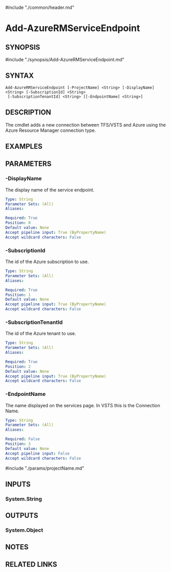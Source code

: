 #include "./common/header.md"

# Add-AzureRMServiceEndpoint

## SYNOPSIS
#include "./synopsis/Add-AzureRMServiceEndpoint.md"

## SYNTAX

```
Add-AzureRMServiceEndpoint [-ProjectName] <String> [-DisplayName] <String> [-SubscriptionId] <String>
 [-SubscriptionTenantId] <String> [[-EndpointName] <String>]
```

## DESCRIPTION
The cmdlet adds a new connection between TFS/VSTS and Azure using the Azure Resource Manager connection type.

## EXAMPLES

## PARAMETERS

### -DisplayName
The display name of the service endpoint.

```yaml
Type: String
Parameter Sets: (All)
Aliases: 

Required: True
Position: 0
Default value: None
Accept pipeline input: True (ByPropertyName)
Accept wildcard characters: False
```

### -SubscriptionId
The id of the Azure subscription to use.

```yaml
Type: String
Parameter Sets: (All)
Aliases: 

Required: True
Position: 1
Default value: None
Accept pipeline input: True (ByPropertyName)
Accept wildcard characters: False
```

### -SubscriptionTenantId
The id of the Azure tenant to use.

```yaml
Type: String
Parameter Sets: (All)
Aliases: 

Required: True
Position: 2
Default value: None
Accept pipeline input: True (ByPropertyName)
Accept wildcard characters: False
```

### -EndpointName
The name displayed on the services page. 
In VSTS this is the Connection Name.

```yaml
Type: String
Parameter Sets: (All)
Aliases: 

Required: False
Position: 3
Default value: None
Accept pipeline input: False
Accept wildcard characters: False
```

#include "./params/projectName.md"

## INPUTS

### System.String

## OUTPUTS

### System.Object

## NOTES

## RELATED LINKS

